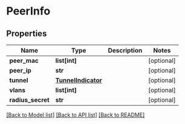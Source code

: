 # PeerInfo

## Properties
Name | Type | Description | Notes
------------ | ------------- | ------------- | -------------
**peer_mac** | **list[int]** |  | [optional] 
**peer_ip** | **str** |  | [optional] 
**tunnel** | [**TunnelIndicator**](TunnelIndicator.md) |  | [optional] 
**vlans** | **list[int]** |  | [optional] 
**radius_secret** | **str** |  | [optional] 

[[Back to Model list]](../README.md#documentation-for-models) [[Back to API list]](../README.md#documentation-for-api-endpoints) [[Back to README]](../README.md)

